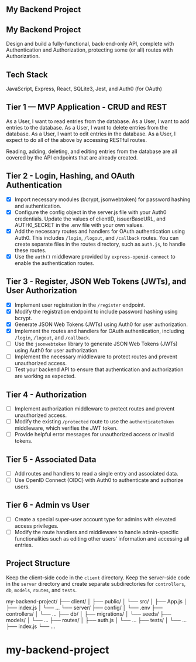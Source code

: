 ## My Backend Project

## My Backend Project

Design and build a fully-functional, back-end-only API, complete with Authentication and Authorization, protecting some (or all) routes with Authorization.

## Tech Stack

JavaScript, Express, React, SQLite3, Jest, and Auth0 (for OAuth)

## Tier 1 — MVP Application - CRUD and REST

As a User, I want to read entries from the database.
As a User, I want to add entries to the database.
As a User, I want to delete entries from the database.
As a User, I want to edit entries in the database.
As a User, I expect to do all of the above by accessing RESTful routes.

Reading, adding, deleting, and editing entries from the database are all covered by the API endpoints that are already created.

## Tier 2 - Login, Hashing, and OAuth Authentication

- [x] Import necessary modules (bcrypt, jsonwebtoken) for password hashing and authentication.
- [x] Configure the config object in the server.js file with your Auth0 credentials. Update the values of clientID, issuerBaseURL, and AUTH0_SECRET in the .env file with your own values.
- [x] Add the necessary routes and handlers for OAuth authentication using Auth0. This includes `/login`, `/logout`, and `/callback` routes. You can create separate files in the routes directory, such as `auth.js`, to handle these routes.
- [x] Use the `auth()` middleware provided by `express-openid-connect` to enable the authentication routes.

## Tier 3 - Register, JSON Web Tokens (JWTs), and User Authorization

- [x] Implement user registration in the `/register` endpoint.
- [x] Modify the registration endpoint to include password hashing using bcrypt.
- [x] Generate JSON Web Tokens (JWTs) using Auth0 for user authorization.
- [x] Implement the routes and handlers for OAuth authentication, including `/login`, `/logout`, and `/callback`.
- [ ] Use the `jsonwebtoken` library to generate JSON Web Tokens (JWTs) using Auth0 for user authorization.
- [ ] Implement the necessary middleware to protect routes and prevent unauthorized access.
- [ ] Test your backend API to ensure that authentication and authorization are working as expected.

## Tier 4 - Authorization

- [ ] Implement authorization middleware to protect routes and prevent unauthorized access.
- [ ] Modify the existing `/protected` route to use the `authenticateToken` middleware, which verifies the JWT token.
- [ ] Provide helpful error messages for unauthorized access or invalid tokens.

## Tier 5 - Associated Data

- [ ] Add routes and handlers to read a single entry and associated data.
- [ ] Use OpenID Connect (OIDC) with Auth0 to authenticate and authorize users.

## Tier 6 - Admin vs User

- [ ] Create a special super-user account type for admins with elevated access privileges.
- [ ] Modify the route handlers and middleware to handle admin-specific functionalities such as editing other users' information and accessing all entries.

## Project Structure

Keep the client-side code in the `client` directory.
Keep the server-side code in the `server` directory and create separate subdirectories for `controllers`, `db`, `models`, `routes`, and `tests`.

my-backend-project/
├── client/
│ ├── public/
│ └── src/
│ ├── App.js
│ ├── index.js
│ └── ...
└── server/
├── config/
│ └── .env
├── controllers/
│ └── ...
├── db/
│ ├── migrations/
│ └── seeds/
├── models/
│ └── ...
├── routes/
│ ├── auth.js
│ └── ...
├── tests/
│ └── ...
├── index.js
└── ...

# my-backend-project
